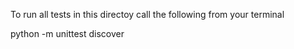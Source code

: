 To run all tests in this directoy call the following from your terminal

  python -m unittest discover
